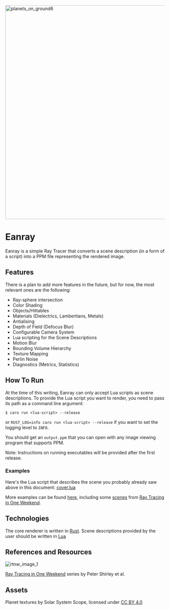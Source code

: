 <img width="1200" height="675" alt="planets_on_ground6" src="https://github.com/user-attachments/assets/d41e347b-2421-4722-9646-617c2f277193" />

# Eanray

Eanray is a simple Ray Tracer that converts a scene description (in a form of a script) into
a PPM file representing the rendered image.

## Features

There is a plan to add more features in the future, but for now, the most relevant ones are the following:

* Ray-sphere intersection
* Color Shading
* Objects/Hittables
* Materials (Dielectrics, Lambertians, Metals)
* Antialising
* Depth of Field (Defocus Blur)
* Configurable Camera System
* Lua scripting for the Scene Descriptions
* Motion Blur
* Bounding Volume Hierarchy
* Texture Mapping
* Perlin Noise
* Diagnostics (Metrics, Statistics)

## How To Run

At the time of this writing, Eanray can only accept Lua scripts as scene descriptions. To provide the Lua script you
want to render, you need to pass its path as a command line argument:

```shell
$ caro run <lua-script> --release
```

or `RUST_LOG=info caro run <lua-script> --release` if you want to set the logging level to `INFO`.

You should get an `output.ppm` that you can open with any image viewing program that
supports PPM.

Note: Instructions on running executables will be provided after the first release. 

### Examples

Here's the Lua script that describes the scene you probably already saw above in this
document: [cover.lua](examples/v0_1/cover.lua)

More examples can be found [here](examples), including some [scenes](examples/rt1w) from
[Ray Tracing in One Weekend](https://raytracing.github.io/books/RayTracingInOneWeekend.html).


## Technologies

The core renderer is written in [Rust](https://www.rust-lang.org/). Scene descriptions
provided by the user should be written in [Lua](https://www.lua.org/)

## References and Resources

![rtnw_image_1](https://github.com/user-attachments/assets/95cc6833-c36d-4dd0-a1f9-4410d9eaeda7)

[Ray Tracing in One Weekend](https://raytracing.github.io/) series by Peter Shirley et al.  

## Assets

Planet textures by Solar System Scope, licensed under [CC BY 4.0](https://creativecommons.org/licenses/by/4.0/)


